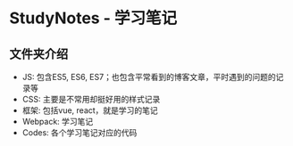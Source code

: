 # StudyNotes - 学习笔记
## 文件夹介绍
 - JS: 包含ES5, ES6, ES7；也包含平常看到的博客文章，平时遇到的问题的记录等
 - CSS: 主要是不常用却挺好用的样式记录
 - 框架: 包括vue, react，就是学习的笔记
 - Webpack: 学习笔记
 - Codes: 各个学习笔记对应的代码
